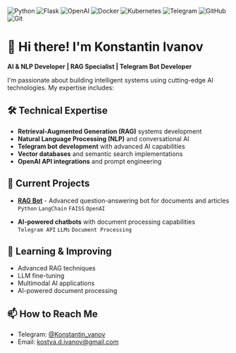 ![Python](https://img.shields.io/badge/Python-3776AB?style=for-the-badge&logo=python&logoColor=white)
![Flask](https://img.shields.io/badge/Flask-000000?style=for-the-badge&logo=flask&logoColor=white)
![OpenAI](https://img.shields.io/badge/OpenAI-412991?style=for-the-badge&logo=openai&logoColor=white)
![Docker](https://img.shields.io/badge/Docker-2496ED?style=for-the-badge&logo=docker&logoColor=white)
![Kubernetes](https://img.shields.io/badge/Kubernetes-326CE5?style=for-the-badge&logo=kubernetes&logoColor=white)
![Telegram](https://img.shields.io/badge/Telegram_Bots-26A5E4?style=for-the-badge&logo=telegram&logoColor=white)
![GitHub](https://img.shields.io/badge/GitHub-181717?style=for-the-badge&logo=github&logoColor=white)
![Git](https://img.shields.io/badge/Git-F05032?style=for-the-badge&logo=git&logoColor=white)

# 👋 Hi there! I'm Konstantin Ivanov

**AI & NLP Developer | RAG Specialist | Telegram Bot Developer**

I'm passionate about building intelligent systems using cutting-edge AI technologies. My expertise includes:

## 🛠️ Technical Expertise

- **Retrieval-Augmented Generation (RAG)** systems development
- **Natural Language Processing (NLP)** and conversational AI
- **Telegram bot development** with advanced AI capabilities
- **Vector databases** and semantic search implementations
- **OpenAI API integrations** and prompt engineering

## 🔭 Current Projects

- **[RAG Bot](https://github.com/Konstantin-vanov-hub/RAG_bot)** - Advanced question-answering bot for documents and articles  
  `Python` `LangChain` `FAISS` `OpenAI`
  
- **AI-powered chatbots** with document processing capabilities  
  `Telegram API` `LLMs` `Document Processing`

## 🌱 Learning & Improving

-  Advanced RAG techniques
-  LLM fine-tuning
-  Multimodal AI applications
-  AI-powered document processing

## 📫 How to Reach Me

-  Telegram: [@Konstantin_vanov](https://t.me/Konstantin_vanov)
-  Email: kostya.d.ivanov@gmail.com






